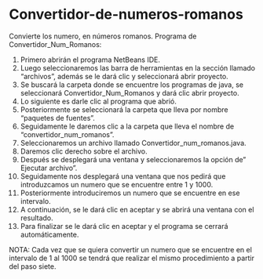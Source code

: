 # Convertidor-de-numeros-romanos
Convierte los numero, en números romanos.
Programa de Convertidor_Num_Romanos:
1)	Primero abrirán el programa NetBeans IDE.
2)	Luego seleccionaremos las barra de herramientas en la sección llamado “archivos”, además se le dará clic  y seleccionará abrir proyecto.
3)	Se buscará la carpeta donde se encuentre los programas de java, se seleccionará Convertidor_Num_Romanos y dará clic abrir proyecto.
4)	Lo siguiente es darle clic al programa que abrió.
5)	Posteriormente se seleccionará la carpeta que lleva por nombre “paquetes de fuentes”.
6)	Seguidamente le daremos clic a la carpeta que lleva el nombre de “convertidor_num_romanos”.
7)	Seleccionaremos un archivo llamado Convertidor_num_romanos.java.
8)	Daremos clic derecho sobre el archivo.
9)	Después se desplegará una ventana  y seleccionaremos la opción de” Ejecutar archivo”.
10)	Seguidamente nos desplegará una ventana que nos pedirá que introduzcamos un numero que se encuentre entre 1 y 1000.
11)	Posteriormente introduciremos un numero que se encuentre en ese intervalo.
12)	A continuación, se le dará clic en aceptar y se abrirá una ventana con el resultado. 
13)	Para finalizar se le dará clic en aceptar  y el programa se cerrará automáticamente.

NOTA: Cada vez que se quiera convertir un numero que se encuentre en el intervalo de 1 al 1000   se tendrá que realizar el mismo procedimiento  a partir del paso siete.
